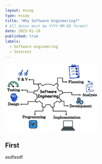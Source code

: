 ```yaml
---
layout: essay
type: essay
title: "Why Software Engineering?"
# All dates must be YYYY-MM-DD format!
date: 2023-01-19
published: true
labels:
  - Software engineering
  - Interest
---
```


<img width="300px" class="img-fluid" src="../img/software-engineering-essay.png"> 
 

## First
asdfasdf


